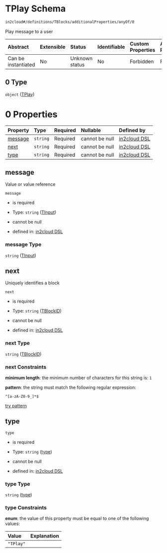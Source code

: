 # TPlay Schema

```txt
in2cloud#/definitions/TBlocks/additionalProperties/anyOf/0
```

Play message to a user

| Abstract            | Extensible | Status         | Identifiable | Custom Properties | Additional Properties | Access Restrictions | Defined In                                                                     |
| :------------------ | :--------- | :------------- | :----------- | :---------------- | :-------------------- | :------------------ | :----------------------------------------------------------------------------- |
| Can be instantiated | No         | Unknown status | No           | Forbidden         | Forbidden             | none                | [TDSLRoot.schema.json*](../schema/TDSLRoot.schema.json "open original schema") |

## 0 Type

`object` ([TPlay](tdslroot-definitions-tplay.md))

# 0 Properties

| Property            | Type     | Required | Nullable       | Defined by                                                                                                  |
| :------------------ | :------- | :------- | :------------- | :---------------------------------------------------------------------------------------------------------- |
| [message](#message) | `string` | Required | cannot be null | [in2cloud DSL](tdslroot-definitions-tinput.md "in2cloud#/definitions/TPlay/properties/message")             |
| [next](#next)       | `string` | Required | cannot be null | [in2cloud DSL](tdslroot-definitions-tblockid.md "in2cloud#/definitions/TPlay/properties/next")              |
| [type](#type)       | `string` | Required | cannot be null | [in2cloud DSL](tdslroot-definitions-tplay-properties-type.md "in2cloud#/definitions/TPlay/properties/type") |

## message

Value or value reference

`message`

*   is required

*   Type: `string` ([TInput](tdslroot-definitions-tinput.md))

*   cannot be null

*   defined in: [in2cloud DSL](tdslroot-definitions-tinput.md "in2cloud#/definitions/TPlay/properties/message")

### message Type

`string` ([TInput](tdslroot-definitions-tinput.md))

## next

Uniquely identifies a block

`next`

*   is required

*   Type: `string` ([TBlockID](tdslroot-definitions-tblockid.md))

*   cannot be null

*   defined in: [in2cloud DSL](tdslroot-definitions-tblockid.md "in2cloud#/definitions/TPlay/properties/next")

### next Type

`string` ([TBlockID](tdslroot-definitions-tblockid.md))

### next Constraints

**minimum length**: the minimum number of characters for this string is: `1`

**pattern**: the string must match the following regular expression: 

```regexp
^[a-zA-Z0-9_]*$
```

[try pattern](https://regexr.com/?expression=%5E%5Ba-zA-Z0-9\_%5D\*%24 "try regular expression with regexr.com")

## type



`type`

*   is required

*   Type: `string` ([type](tdslroot-definitions-tplay-properties-type.md))

*   cannot be null

*   defined in: [in2cloud DSL](tdslroot-definitions-tplay-properties-type.md "in2cloud#/definitions/TPlay/properties/type")

### type Type

`string` ([type](tdslroot-definitions-tplay-properties-type.md))

### type Constraints

**enum**: the value of this property must be equal to one of the following values:

| Value     | Explanation |
| :-------- | :---------- |
| `"TPlay"` |             |
